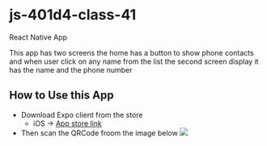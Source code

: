 # js-401d4-class-41

React Native App

This app has two screens the home has a button to show phone contacts and when user click on any name from the list the second screen display it has the name and the phone number 

## How to Use this App
- Download Expo client from the store
   - iOS -> [App store link](https://apps.apple.com/us/app/expo-client/id982107779) 
- Then scan the QRCode froom the image below
![](https://i.ibb.co/J3fdyK3/Screen-Shot-2020-11-01-at-22-34-36.png)
